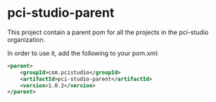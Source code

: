 # pci-studio-parent

This project contain a parent pom for all the projects in the pci-studio organization.

In order to use it, add the following to your pom.xml:
```xml
<parent>
    <groupId>com.pcistudio</groupId>
    <artifactId>pci-studio-parent</artifactId>
    <version>1.0.2</version>
</parent>
```
